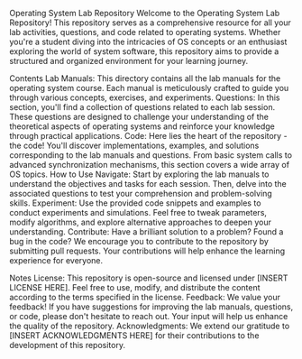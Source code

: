 
Operating System Lab Repository
Welcome to the Operating System Lab Repository! This repository serves as a comprehensive resource for all your lab activities, questions, and code related to operating systems. Whether you're a student diving into the intricacies of OS concepts or an enthusiast exploring the world of system software, this repository aims to provide a structured and organized environment for your learning journey.

Contents
Lab Manuals: This directory contains all the lab manuals for the operating system course. Each manual is meticulously crafted to guide you through various concepts, exercises, and experiments.
Questions: In this section, you'll find a collection of questions related to each lab session. These questions are designed to challenge your understanding of the theoretical aspects of operating systems and reinforce your knowledge through practical applications.
Code: Here lies the heart of the repository - the code! You'll discover implementations, examples, and solutions corresponding to the lab manuals and questions. From basic system calls to advanced synchronization mechanisms, this section covers a wide array of OS topics.
How to Use
Navigate: Start by exploring the lab manuals to understand the objectives and tasks for each session. Then, delve into the associated questions to test your comprehension and problem-solving skills.
Experiment: Use the provided code snippets and examples to conduct experiments and simulations. Feel free to tweak parameters, modify algorithms, and explore alternative approaches to deepen your understanding.
Contribute: Have a brilliant solution to a problem? Found a bug in the code? We encourage you to contribute to the repository by submitting pull requests. Your contributions will help enhance the learning experience for everyone.


Notes
License: This repository is open-source and licensed under [INSERT LICENSE HERE]. Feel free to use, modify, and distribute the content according to the terms specified in the license.
Feedback: We value your feedback! If you have suggestions for improving the lab manuals, questions, or code, please don't hesitate to reach out. Your input will help us enhance the quality of the repository.
Acknowledgments: We extend our gratitude to [INSERT ACKNOWLEDGMENTS HERE] for their contributions to the development of this repository.
